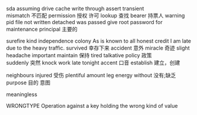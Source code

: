 sda assuming drive cache write through
assert
transient  
mismatch 不匹配
permission 授权 许可
lookup 查找
bearer 持票人
warning pid file not written detached was passed
give root password for maintenance
principal 主要的


surefire
kind
independence
colony
As is known to all
honest
credit
 I am late due to the heavy traffic.
survived 幸存下来
accident   意外
miracle 奇迹
slight
headache
important 
maintain 保持
tired 
talkative
policy  政策  
suddenly 突然
knock
work late tonight
accent  口音
establish 建立，创建

neighbours
injured  受伤
plentiful 
amount 
leg
energy 
without 没有;缺乏
purpose 目的 意图

meaningless 


 WRONGTYPE Operation against a key holding the wrong kind of value